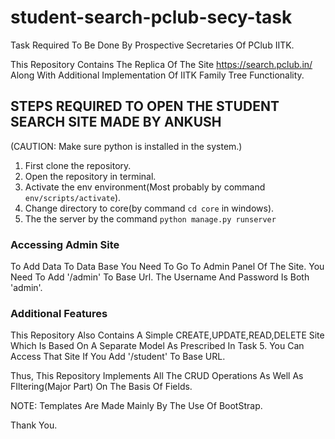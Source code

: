 # student-search-pclub-secy-task
 Task Required To Be Done By Prospective Secretaries Of PClub IITK.

This Repository Contains The Replica Of The Site https://search.pclub.in/ Along With Additional Implementation Of IITK Family Tree Functionality.

## STEPS REQUIRED TO OPEN THE STUDENT SEARCH SITE MADE BY ANKUSH
(CAUTION: Make sure python is installed in the system.)

1) First clone the repository.
2) Open the repository in terminal.
3) Activate the env environment(Most probably by command `env/scripts/activate`).
4) Change directory to core(by command `cd core` in windows).
5) The the server by the command `python manage.py runserver`

### Accessing Admin Site
To Add Data To Data Base You Need To Go To Admin Panel Of The Site. You Need To Add '/admin' To Base Url.
The Username And Password Is Both 'admin'.

### Additional Features
This Repository Also Contains A Simple CREATE,UPDATE,READ,DELETE Site Which Is Based On A Separate Model
As Prescribed In Task 5. You Can Access That Site If You Add '/student' To Base URL.

Thus, This Repository Implements All The CRUD Operations As Well As FIltering(Major Part) On The Basis Of Fields.

NOTE: Templates Are Made Mainly By The Use Of BootStrap.

Thank You.